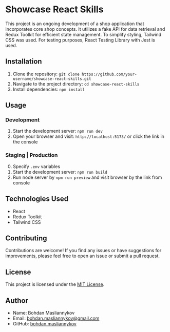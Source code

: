 # Showcase React Skills

This project is an ongoing development of a shop application that incorporates core shop concepts. It utilizes a fake API for data retrieval and Redux Toolkit for efficient state management. To simplify styling, Tailwind CSS was used. For testing purposes, React Testing Library with Jest is used.

## Installation

1. Clone the repository: `git clone https://github.com/your-username/showcase-react-skills.git`
2. Navigate to the project directory: `cd showcase-react-skills`
3. Install dependencies: `npm install`

## Usage

### Development

1. Start the development server: `npm run dev`
2. Open your browser and visit: `http://localhost:5173/` or click the link in the console

### Staging | Production

0. Specify `.env` variables
1. Start the development server: `npm run build`
2. Run node server by `npm run preview` and visit browser by the link from console

## Technologies Used

- React
- Redux Toolkit
- Tailwind CSS

## Contributing

Contributions are welcome! If you find any issues or have suggestions for improvements, please feel free to open an issue or submit a pull request.

## License

This project is licensed under the [MIT License](LICENSE).

## Author

- Name: Bohdan Masliannykov
- Email: bohdan.masliannykov@gmail.com
- GitHub: [bohdan.masliannykov](https://github.com/bohdan-masliannykov)

